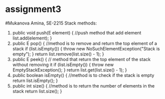 # assignment3
#Mukanova Amina, SE-2215
Stack methods:
1) public void push(E element) { //push method that add element
   list.add(element);
   }
2) public E pop() { //method is to remove and return the top element of a stack
   if (list.isEmpty()) {
   throw new NoSuchElementException("Stack is empty");
   }
   return list.remove(list.size() - 1);
   }
3)  public E peek() { // method that return the top element of the stack without removing it
    if (list.isEmpty()) {
    throw new EmptyStackException();
    }
    return list.get(list.size() - 1);
    }
4)  public boolean isEmpty() { //method is to check if the stack is empty
    return list.isEmpty();
    }
5) public int size() { //method is to return the number of elements in the stack
   return list.size();
   }

